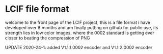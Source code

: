 # LCIF file format

welcome to the front page of the LCIF project, this is a file format i have developed over 8 months and am finally putting on github for public use, its strength lies in low color images, where the 0002 standard is getting ever closer to beating the compression of PNG

UPDATE 2020-24-1: added V1.1.1 0002 encoder and V1.1.2 0002 encoder